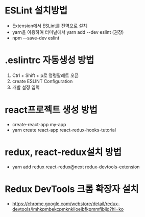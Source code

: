 # ESLint 설치방법
 * Extension에서 ESLint를 전역으로 설치
 * yarn을 이용하여 터미널에서 yarn add --dev eslint (권장)
 * npm --save-dev eslint

# .eslintrc 자동생성 방법
 1. Ctrl + Shift + p로 명령팔레트 오픈
 2. create ESLINT Configuration
 3. 개발 설정 입력

# react프로젝트 생성 방법
 * create-react-app my-app
 * yarn create react-app react-redux-hooks-tutorial

# redux, react-redux설치 방법
 * yarn add redux react-redux@next redux-devtools-extension

# Redux DevTools 크롬 확장자 설치
 * https://chrome.google.com/webstore/detail/redux-devtools/lmhkpmbekcpmknklioeibfkpmmfibljd?hl=ko
